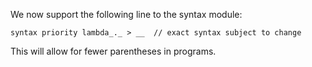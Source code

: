 We now support the following line to the syntax module:

    syntax priority lambda_._ > __  // exact syntax subject to change

This will allow for fewer parentheses in programs.
